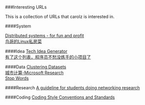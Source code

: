 ###Interesting URLs

This is a collection of URLs that carolz is interested in.

####System

[Distributed systems - for fun and profit](http://book.mixu.net/distsys/)  
[鸟哥的Linux私房菜](http://vbird.dic.ksu.edu.tw/)  

####Idea
[Tech Idea Generator](http://bwasti.com/techideas)  
[有了这个列表，程序员不愁没练手的小项目了](http://blog.jobbole.com/49762/)  

####Data
[Clustering Datasets](http://cs.joensuu.fi/sipu/datasets/)  
[城市计算-Microsoft Research](http://research.microsoft.com/apps/mobile/showpage.aspx?page=/en-US/projects/urbancomputing/cn.aspx)  
[Stop Words](https://github.com/6/stopwords)  

####Research
[A guideline for students doing networking research](http://cs.nju.edu.cn/lwz/swim/guide.html)

####Coding
[Coding Style Conventions and Standards](https://github.com/SalGnt/cscs)  
